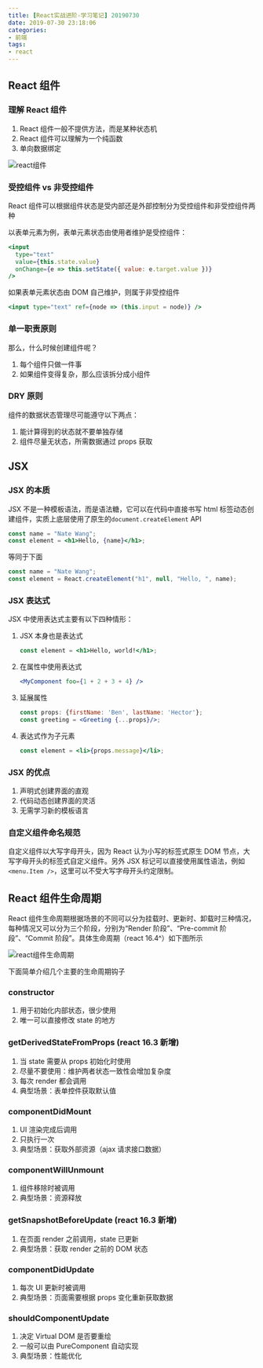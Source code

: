 ```yaml
---
title: [React实战进阶-学习笔记] 20190730
date: 2019-07-30 23:18:06
categories:
- 前端
tags:
- react
---
```


## React 组件

### 理解 React 组件

1. React 组件一般不提供方法，而是某种状态机
2. React 组件可以理解为一个纯函数
3. 单向数据绑定

![react组件](https://img.yeyanjie.com/blog/201907/3.png)

### 受控组件 vs 非受控组件

React 组件可以根据组件状态是受内部还是外部控制分为受控组件和非受控组件两种

以表单元素为例，表单元素状态由使用者维护是受控组件：

```jsx
<input
  type="text"
  value={this.state.value}
  onChange={e => this.setState({ value: e.target.value })}
/>
```

如果表单元素状态由 DOM 自己维护，则属于非受控组件

```jsx
<input type="text" ref={node => (this.input = node)} />
```

### 单一职责原则

那么，什么时候创建组件呢？

1. 每个组件只做一件事
2. 如果组件变得复杂，那么应该拆分成小组件

### DRY 原则

组件的数据状态管理尽可能遵守以下两点：

1. 能计算得到的状态就不要单独存储
2. 组件尽量无状态，所需数据通过 props 获取

## JSX

### JSX 的本质

JSX 不是一种模板语法，而是语法糖，它可以在代码中直接书写 html 标签动态创建组件，实质上底层使用了原生的`document.createElement` API

```jsx
const name = "Nate Wang";
const element = <h1>Hello, {name}</h1>;
```

等同于下面

```jsx
const name = "Nate Wang";
const element = React.createElement("h1", null, "Hello, ", name);
```

### JSX 表达式

JSX 中使用表达式主要有以下四种情形：

1. JSX 本身也是表达式
   ```jsx
   const element = <h1>Hello, world!</h1>;
   ```
2. 在属性中使用表达式
   ```jsx
   <MyComponent foo={1 + 2 + 3 + 4} />
   ```
3. 延展属性
   ```jsx
   const props: {firstName: 'Ben', lastName: 'Hector'};
   const greeting = <Greeting {...props}/>;
   ```
4. 表达式作为子元素
   ```jsx
   const element = <li>{props.message}</li>;
   ```

### JSX 的优点

1. 声明式创建界面的直观
2. 代码动态创建界面的灵活
3. 无需学习新的模板语言

### 自定义组件命名规范

自定义组件以大写字母开头，因为 React 认为小写的标签式原生 DOM 节点，大写字母开头的标签式自定义组件。另外 JSX 标记可以直接使用属性语法，例如`<menu.Item />`，这里可以不受大写字母开头约定限制。

## React 组件生命周期

React 组件生命周期根据场景的不同可以分为挂载时、更新时、卸载时三种情况，每种情况又可以分为三个阶段，分别为“Render 阶段”、“Pre-commit 阶段”、“Commit 阶段”。具体生命周期（react 16.4^）如下图所示

![react组件生命周期](https://img.yeyanjie.com/blog/201907/4.png)

下面简单介绍几个主要的生命周期钩子

### constructor

1. 用于初始化内部状态，很少使用
2. 唯一可以直接修改 state 的地方

### getDerivedStateFromProps (react 16.3 新增)

1. 当 state 需要从 props 初始化时使用
2. 尽量不要使用：维护两者状态一致性会增加复杂度
3. 每次 render 都会调用
4. 典型场景：表单控件获取默认值

### componentDidMount

1. UI 渲染完成后调用
2. 只执行一次
3. 典型场景：获取外部资源（ajax 请求接口数据）

### componentWillUnmount

1. 组件移除时被调用
2. 典型场景：资源释放

### getSnapshotBeforeUpdate (react 16.3 新增)

1. 在页面 render 之前调用，state 已更新
2. 典型场景：获取 render 之前的 DOM 状态

### componentDidUpdate

1. 每次 UI 更新时被调用
2. 典型场景：页面需要根据 props 变化重新获取数据

### shouldComponentUpdate

1. 决定 Virtual DOM 是否要重绘
2. 一般可以由 PureComponent 自动实现
3. 典型场景：性能优化
